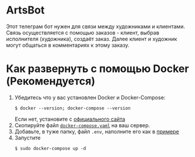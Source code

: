 # ArtsBot
Этот телеграм бот нужен для связи между художниками и клиентами. 
Связь осуществляется с помощью заказов - клиент, выбрав исполнителя (художника), создаёт заказ.
Далее клиент и художник могут общаться в комментариях к этому заказу.

# Как развернуть с помощью Docker (Рекомендуется)
1. Убедитесь что у вас установлен Docker и Docker-Compose:
    ```shell
    $ docker --version; docker-compose --version
    ```
    Если нет, установите с 
    [официального сайта](https://docker.com)
2. Скопируйте файл [`docker-compose.yaml`](docker-compose.yaml)
на ваш сервер.
3. Добавьте, в туже папку, файл `.env`, 
наполните его как в [примере](.env_example)
4. Запустите
    ```shell
    $ sudo docker-compose up -d
    ```